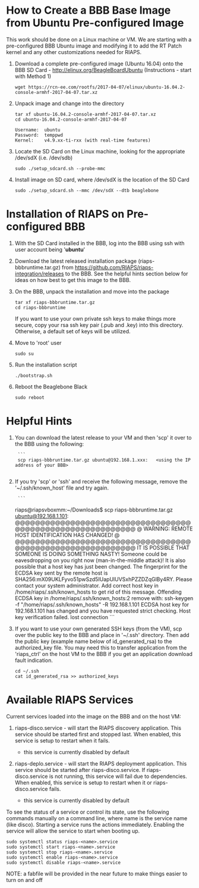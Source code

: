 # How to Create a BBB Base Image from Ubuntu Pre-configured Image

This work should be done on a Linux machine or VM.  We are starting with a pre-configured BBB Ubuntu image and modifying it to add the RT Patch kernel and any other customizations needed for RIAPS.

1. Download a complete pre-configured image (Ubuntu 16.04) onto the BBB SD Card - http://elinux.org/BeagleBoardUbuntu (Instructions - start with Method 1)

    ```
    wget https://rcn-ee.com/rootfs/2017-04-07/elinux/ubuntu-16.04.2-console-armhf-2017-04-07.tar.xz
    ```

2. Unpack image and change into the directory

    ```
    tar xf ubuntu-16.04.2-console-armhf-2017-04-07.tar.xz
    cd ubuntu-16.04.2-console-armhf-2017-04-07
    ```

    ```
    Username:  ubuntu
    Password:  temppwd
    Kernel:    v4.9.xx-ti-rxx (with real-time features)
    ```

3. Locate the SD Card on the Linux machine, looking for the appropriate /dev/sdX (i.e. /dev/sdb)

    ```
    sudo ./setup_sdcard.sh --probe-mmc
    ```
  
4. Install image on SD card, where /dev/sdX is the location of the SD Card 

    ```
    sudo ./setup_sdcard.sh --mmc /dev/sdX --dtb beaglebone
    ```
  
# Installation of RIAPS on Pre-configured BBB 

1. With the SD Card installed in the BBB, log into the BBB using ssh with user account being '**ubuntu**'

2. Download the latest released installation package (riaps-bbbruntime.tar.gz) from https://github.com/RIAPS/riaps-integration/releases to the BBB.  See the helpful hints section below for ideas on how best to get this image to the BBB.

3. On the BBB, unpack the installation and move into the package

	```
	tar xf riaps-bbbruntime.tar.gz
	cd riaps-bbbruntime
	```
   If you want to use your own private ssh keys to make things more secure, copy your rsa ssh key pair (.pub and .key) into 
   this directory. Otherwise, a default set of keys will be utilized.  

4. Move to 'root' user
	
	```
	sudo su   
	```	   
	
5. Run the installation script
	
	```
	./bootstrap.sh   
	```	
	
6. Reboot the Beaglebone Black

	```
	sudo reboot   
	```
	
# Helpful Hints 

1. You can download the latest release to your VM and then 'scp' it over to the BBB using the following:
    
    	```
    	scp riaps-bbbruntime.tar.gz ubuntu@192.168.1.xxx:   <using the IP address of your BBB>
   	```
	
2. If you try 'scp' or 'ssh' and receive the following message, remove the '~/.ssh/known_host' file and try again.

    	```
	riaps@riapsvboxmm:~/Downloads$ scp riaps-bbbruntime.tar.gz ubuntu@192.168.1.101:
	@@@@@@@@@@@@@@@@@@@@@@@@@@@@@@@@@@@@@@@@@@@@@@@@@@@@@@@@@@@
	@    WARNING: REMOTE HOST IDENTIFICATION HAS CHANGED!     @
	@@@@@@@@@@@@@@@@@@@@@@@@@@@@@@@@@@@@@@@@@@@@@@@@@@@@@@@@@@@
	IT IS POSSIBLE THAT SOMEONE IS DOING SOMETHING NASTY!
	Someone could be eavesdropping on you right now (man-in-the-middle attack)!
	It is also possible that a host key has just been changed.
	The fingerprint for the ECDSA key sent by the remote host is
	SHA256:mX09UKLFyvo51pwSzd5IUapUlUVSxhPZZDZqGlBy4RY.
	Please contact your system administrator.
	Add correct host key in /home/riaps/.ssh/known_hosts to get rid of this message.
	Offending ECDSA key in /home/riaps/.ssh/known_hosts:2
	  remove with:
	  ssh-keygen -f "/home/riaps/.ssh/known_hosts" -R 192.168.1.101
	ECDSA host key for 192.168.1.101 has changed and you have requested strict checking.
	Host key verification failed.
	lost connection
    	```
	
3.  If you want to use your own generated SSH keys (from the VM), scp over the public key to the BBB and place in '~/.ssh' directory.  Then add the public key (example name below of id_generated_rsa) to the authorized_key file.  You may need this to transfer application from the 'riaps_ctrl' on the host VM to the BBB if you get an application download fault indication.

	```
	cd ~/.ssh
	cat id_generated_rsa >> authorized_keys
	```

# Available RIAPS Services

Current services loaded into the image on the BBB and on the host VM:

1. riaps-disco.service - will start the RIAPS discovery application.  This service should be started first and stopped last.  When enabled, this service is setup to restart when it fails.
    
   - this service is currently disabled by default 

2. riaps-deplo.service - will start the RIAPS deployment application.  This service should be started after riaps-disco.service.  If riaps-disco.service is not running, this service will fail due to dependencies.  When enabled, this service is setup to restart when it or riaps-disco.service fails.

   - this service is currently disabled by default

To see the status of a service or control its state, use the following commands manually on a command line, where name is the service name (like disco).  Starting a service runs the actions immediately.  Enabling the service will allow the service to start when booting up.

   ```
   sudo systemctl status riaps-<name>.service
   sudo systemctl start riaps-<name>.service
   sudo systemctl stop riaps-<name>.service
   sudo systemctl enable riaps-<name>.service
   sudo systemctl disable riaps-<name>.service
   ```
 NOTE: a fabfile will be provided in the near future to make things easier to turn on and off
   
